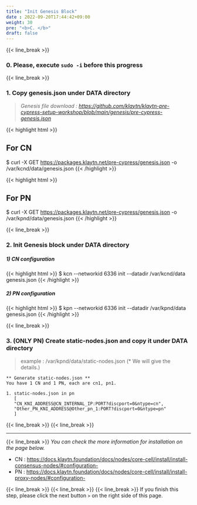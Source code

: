 ```yaml
---
title: "Init Genesis Block"
date : 2022-09-20T17:44:42+09:00
weight: 30
pre: "<b>C. </b>"
draft: false
---
```


{{< line_break >}}
### 0.  Please, execute `sudo -i` before this progress 
{{< line_break >}}
### 1. Copy genesis.json under DATA directory

> *Genesis file download : https://github.com/klaytn/klaytn-pre-cypress-setup-workshop/blob/main/genesis/pre-cypress-genesis.json*

{{< highlight html >}}
## For CN
$ curl -X GET https://packages.klaytn.net/pre-cypress/genesis.json -o /var/kcnd/data/genesis.json
{{< /highlight >}}

{{< highlight html >}}
## For PN
$ curl -X GET https://packages.klaytn.net/pre-cypress/genesis.json -o /var/kpnd/data/genesis.json
{{< /highlight >}}


{{< line_break >}}

### 2. Init Genesis block under DATA directory
##### 1) CN configuration
{{< highlight html >}}
$ kcn --networkid 6336 init --datadir /var/kcnd/data genesis.json
{{< /highlight >}}


##### 2) PN configuration
{{< highlight html >}}
$ kpn --networkid 6336 init --datadir /var/kpnd/data genesis.json
{{< /highlight >}}

{{< line_break >}}

### 3. (ONLY PN) Create static-nodes.json and copy it under DATA directory
> example : /var/kpnd/data/static-nodes.json (* We will give the details.)
```vim
** Generate static-nodes.json **
You have 1 CN and 1 PN, each are cn1, pn1.

1. static-nodes.json in pn
   [
   "CN_KNI_ADDRESS@CN_INTERNAL_IP:PORT?discport=0&ntype=cn",
   "Other_PN_KNI_ADDRESS@Other_pn_1:PORT?discport=0&ntype=pn"
   ]

```

{{< line_break >}}
{{< line_break >}}


---
{{< line_break >}}
*You can check the more information for installation on the page below.*
* CN : https://docs.klaytn.foundation/docs/nodes/core-cell/install/install-consensus-nodes/#configuration-
* PN : https://docs.klaytn.foundation/docs/nodes/core-cell/install/install-proxy-nodes/#configuration-

{{< line_break >}}
{{< line_break >}}
{{< line_break >}}
If you finish this step, please click the next button ```>``` on the right side of this page.
